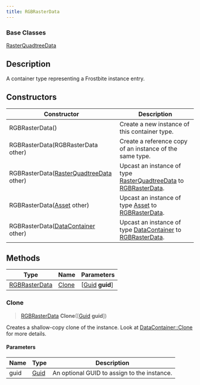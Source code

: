 ```yaml
---
title: RGBRasterData
---
```

### Base Classes

[RasterQuadtreeData](/vext/ref/fb/rasterquadtreedata/)

## Description

A container type representing a Frostbite instance entry.

## Constructors

| Constructor                                                              | Description                                                                                                       |
| ------------------------------------------------------------------------ | ----------------------------------------------------------------------------------------------------------------- |
| RGBRasterData()                                                          | Create a new instance of this container type.                                                                     |
| RGBRasterData(RGBRasterData other)                                       | Create a reference copy of an instance of the same type.                                                          |
| RGBRasterData([RasterQuadtreeData](/vext/ref/fb/rasterquadtreedata/) other)            | Upcast an instance of type [RasterQuadtreeData](/vext/ref/fb/rasterquadtreedata/) to [RGBRasterData](/vext/ref/fb/rgbrasterdata/).            |
| RGBRasterData([Asset](/vext/ref/fb/asset/) other)                                      | Upcast an instance of type [Asset](/vext/ref/fb/asset/) to [RGBRasterData](/vext/ref/fb/rgbrasterdata/).                                      |
| RGBRasterData([DataContainer](/vext/ref/shared/class/datacontainer) other) | Upcast an instance of type [DataContainer](/vext/ref/shared/class/datacontainer) to [RGBRasterData](/vext/ref/fb/rgbrasterdata/). |

## Methods

| Type                           | Name            | Parameters                                     |
| ------------------------------ | --------------- | ---------------------------------------------- |
| [RGBRasterData](/vext/ref/fb/rgbrasterdata/) | [Clone](#clone) | \[[Guid](/vext/ref/shared/class/guid) **guid**\] |

### Clone

> [RGBRasterData](/vext/ref/fb/rgbrasterdata/) **Clone**(\[[Guid](/vext/ref/shared/class/guid) **guid**\])

Creates a shallow-copy clone of the instance. Look at [DataContainer::Clone](/vext/ref/shared/class/datacontainer#clone) for more details.

#### Parameters

| Name | Type         | Description                                 |
| ---- | ------------ | ------------------------------------------- |
| guid | [Guid](/vext/ref/shared/class/guid/) | An optional GUID to assign to the instance. |
